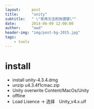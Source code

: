 ```yaml
---
layout:     post
title:      "unity"
subtitle:   " \"常用方法和快捷键\""
date:       2014-06-09 12:00:00
author:     "awd"
header-img: "img/post-bg-2015.jpg"
tags:
    - tools
---
```


# install 
- install unity-4.3.4.dmg
- unzip u4.3.4f1cmac.zip
- Unity overwrite Content/MacOs/Unity
- offline
- Load Lisence -> 选择　Unity_v4.x.ulf


